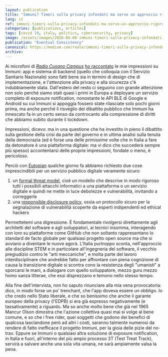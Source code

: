```yaml
---
layout: publication
title: "Immuni? Timori sulla privacy infondati ma serve un approccio rigoroso alla sicurezza"
lang: it
ref: immuni-timori-sulla-privacy-infondati-ma-serve-un-approccio-rigoroso-alla-sicurezza
categories: [publications, articles]
tags: [covid 19, italy, politics, cybersecurity, privacy]
image: /assets/images/2020-06-08-immuni-timori-sulla-privacy-infondati-ma-serve-un-approccio-rigoroso-alla-sicurezza.jpg
publication: "Eventual Consistency"
canonical: https://medium.com/reale/immuni-timori-sulla-privacy-infondati-ma-serve-un-approccio-rigoroso-alla-sicurezza-e19cd2e79072
archive:
---
```


Ai microfoni di [*Radio Cusano Campus*](https://www.tag24.it/) [ho raccontato](https://www.tag24.it/257090-reale-eutopian-app-immuni-sicura-paure-sulla-privacy-infondate/) le mie impressioni su Immuni: app e sistema di backend (quello che colloquia con il Servizio Sanitario Nazionale) sono fatti bene sia in termini di design che di implementazione, e l'attenzione alla privacy e alla sicurezza c'è indubbiamente stata. Dall'estero del resto ci seguono con grande attenzione non solo perché siamo stati quasi i primi in Europa a deployare un servizio completo di exposure notification, nonostante le API BLE di Google e Android su cui Immuni si appoggia fossero state rilasciate solo pochi giorni prima, ma anche perché il risveglio del dibattito pubblico che Immuni ha innescato fa in un certo senso da controcanto alla compressione di diritti che abbiamo subito durante il lockdown.

Impressioni, dicevo: ma in una questione che ha investito in pieno il dibattito sulla gestione della crisi da parte del governo e in ultima analisi sulla tenuta della democrazia (ed è forse una delle primissime volte che in Italia a fare da detonatore è una piattaforma digitale: ma vi dico che succederà sempre più spesso) accontentarsi delle proprie impressioni, fondate o meno, è pericoloso.

Perciò con [Eutopian](https://eutopian.eu/) qualche giorno fa abbiamo richiesto due cose imprescindibili per un servizio pubblico digitale veramente sicuro:

1.  un [formal threat model](https://github.com/immuni-app/immuni-documentation/issues/109), cioè un modello che descrive in modo rigoroso tutti i possibili attacchi informatici a una piattaforma o un servizio digitale e quindi ne mette in luce debolezze e vulnerabilità, invitando a correggerle
2.  una [responsible disclosure policy](https://github.com/immuni-app/immuni-documentation/issues/110), ossia un protocollo sicuro per la segnalazione di vulnerabilità scoperte da esperti indipendenti ed ethical hackers

Permettetemi una digressione. È fondamentale rivolgersi direttamente agli architetti del software e agli sviluppatori, ai tecnici insomma, interagendo con loro su piattaforme come GitHub che non soltanto rappresentano lo standard de facto globale per qualsiasi progetto open source ma che si avviano a diventare le nuove agorà. L'Italia purtroppo sconta, nell'approccio alle discipline STEM e in particolare all'ingegneria del software, il vecchio pregiudizio contro le "arti meccaniche", e molta parte del lavoro interdisciplinare che andrebbe fatto per affrontare con piena cognizione di causa la transizione digitale si scontra cono la resistenza degli "umanisti" a sporcarsi le mani, a dialogare con quello sviluppatore, mezzo guru mezzo homo sanza litterae, che essi disprezzano e temono nello stesso tempo.

Alla fine dell'intervista, non ho saputo rinunciare alla mia vena provocatoria: dico, in modo forse un po' trenchant, che l'app doveva essere un obbligo. Io che credo nello Stato liberale, e che so benissimo che anche il garante europeo della privacy (l'EDPB) si era già espresso negativamente (e tassativamente) a riguardo. Ma so anche molto bene che già nel 1965 Mancur Olson dimostra che l'azione collettiva quasi mai si volge al bene comune, e so che i free rider, quei soggetti che godono dei benefici di qualcosa lasciandone però ad altri i costi, saranno talmente numerosi da rendere di fatto inefficace il progetto Immuni, per la gioia delle pizie del no-trax. Eppure se Immuni o qualsiasi altra soluzione di exposure notification, in Italia e fuori, all'interno del più ampio processo 3T (Test Treat Track), servirà a salvare anche una sola vita umana, ne sarà ampiamente valsa la pena.
